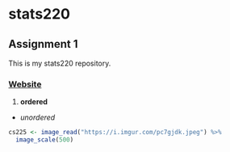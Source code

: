 # stats220
## Assignment 1

This is my stats220 repository.
### [Website](https://dstko.github.io/stats220/)

1. **ordered**
* *unordered*

```r
cs225 <- image_read("https://i.imgur.com/pc7gjdk.jpeg") %>%
  image_scale(500)
```
